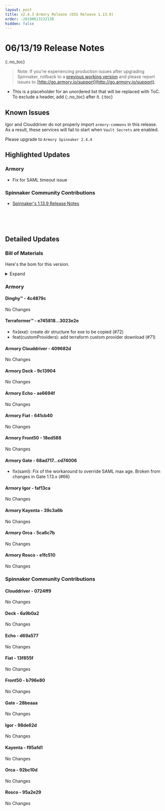 ```yaml
---
layout: post
title: v2.4.3 Armory Release (OSS Release 1.13.9)
order: -20190613232138
hidden: false
---
```


# 06/13/19 Release Notes
{:.no_toc}

> Note: If you're experiencing production issues after upgrading Spinnaker, rollback to a [previous working version](http://docs.armory.io/admin-guides/troubleshooting/#i-upgraded-spinnaker-and-it-is-no-longer-responding-how-do-i-rollback) and please report issues to [http://go.armory.io/support](http://go.armory.io/support).

* This is a placeholder for an unordered list that will be replaced with ToC. To exclude a header, add {:.no_toc} after it.
{:toc}


## Known Issues
Igor and Clouddriver do not properly import `armory-commons` in this release. As a result, these services will fail to start when `Vault Secrets` are enabled.

Please upgrade to `Armory Spinnaker 2.4.4`

## Highlighted Updates
### Armory

* Fix for SAML timeout issue

###  Spinnaker Community Contributions

* [Spinnaker's 1.13.9 Release Notes](https://www.spinnaker.io/community/releases/versions/1-13-9-changelog#individual-service-changes)


<br><br><br>
## Detailed Updates

### Bill of Materials
Here's the bom for this version.
<details><summary>Expand</summary>
<pre class="highlight">
<code>version: 2.4.3-rc120
timestamp: "2019-06-13 21:17:41"
services:
  clouddriver:
    version: 4.4.6-409682d-0724ff9-rc28
  deck:
    version: 2.8.6-9c13904-6a9b0a2-rc10
  dinghy:
    version: 0.0.3-4c4879c-rc22
  echo:
    version: 2.4.3-ae6694f-d69a577-rc27
  fiat:
    version: 1.4.1-641cb40-13f855f-rc28
  front50:
    version: 0.16.2-18ed588-b796e80-rc24
  gate:
    version: 1.7.2-cd74006-28beaaa-rc27
  igor:
    version: 1.2.1-faf13ca-98de62d-rc25
  kayenta:
    version: 0.7.1-39c3a6b-f95afd1-rc25
  monitoring-daemon:
    version: 0.12.1-efa6f3f-edge1
  monitoring-third-party:
    version: 0.12.1-efa6f3f-edge1
  orca:
    version: 2.6.3-5ca6c7b-92bc10d-rc27
  rosco:
    version: 0.11.0-e1fc510-95a2e29-rc26
  terraformer:
    version: 0.0.1-3023e2e-rc18
dependencies:
  redis:
    version: 2:2.8.4-2
artifactSources:
  dockerRegistry: docker.io/armory</code>
</pre>
</details>



### Armory
#### Dinghy&trade; - 4c4879c
No Changes

#### Terraformer&trade; - e745818...3023e2e
 - fix(exe): create dir structure for exe to be copied (#72)
 - feat(customProviders): add terraform custom provider download (#71)

#### Armory Clouddriver  - 409682d
No Changes

#### Armory Deck  - 9c13904
No Changes

#### Armory Echo  - ae6694f
No Changes

#### Armory Fiat  - 641cb40
No Changes

#### Armory Front50  - 18ed588
No Changes

#### Armory Gate  - 68ad717...cd74006
 - fix(saml): Fix of the workaround to override SAML max age. Broken from changes in Gate 1.13.x (#66)

#### Armory Igor  - faf13ca
No Changes

#### Armory Kayenta  - 39c3a6b
No Changes

#### Armory Orca  - 5ca6c7b
No Changes

#### Armory Rosco  - e1fc510
No Changes



###  Spinnaker Community Contributions

#### Clouddriver  - 0724ff9
No Changes

#### Deck  - 6a9b0a2
No Changes

#### Echo  - d69a577
No Changes

#### Fiat  - 13f855f
No Changes

#### Front50  - b796e80
No Changes

#### Gate  - 28beaaa
No Changes

#### Igor  - 98de62d
No Changes

#### Kayenta  - f95afd1
No Changes

#### Orca  - 92bc10d
No Changes

#### Rosco  - 95a2e29
No Changes
